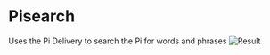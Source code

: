 # Pisearch
Uses the Pi Delivery to search the Pi for words and phrases
![Result](https://i.imgur.com/Z2GFxhd.png)
